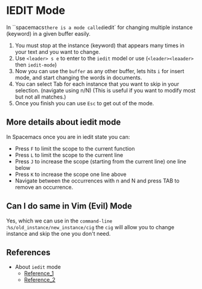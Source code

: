 # IEDIT Mode
In ``spacemacs` there is a mode called `iedit` for changing multiple instance
(keyword) in a given buffer easily.

1. You must stop at the instance (keyword) that appears many times in your text
   and you want to change.
2. Use `<leader> s e` to enter to the `iedit` model or use (`<leader><leaader>`
   then `iedit-mode`)
3. Now you can use the `buffer` as any other buffer, lets hits `i` for insert
   mode, and start changing the words in documents.
4. You can select Tab for each instance that you want to skip in your selection.
   (navigate using n/N) (This is useful if you want to modify most but not all
   matches.)
5. Once you finish you can use `Esc` to get out of the mode.

## More details about iedit mode
In Spacemacs once you are in iedit state you can:

- Press `F` to limit the scope to the current function
- Press `L` to limit the scope to the current line
- Press `J` to increase the scope (starting from the current line) one line below
- Press `K` to increase the scope one line above
- Navigate between the occurrences with n and N and press TAB to remove an occurrence.


## Can I do same in Vim (Evil) Mode
Yes, which we can use in the `command-line` :`%s/old_instance/new_instance/cig`
the `cig` will allow you to change instance and skip the one you don't need.

## References
- About `iedit` mode
  - [Reference_1](https://emacs.stackexchange.com/questions/13466/how-to-replace-words-in-a-region-using-iedit)
  - [Reference_2 ](https://www.youtube.com/watch?v=SaOyV0d9WBc&list=WL&index=8)
